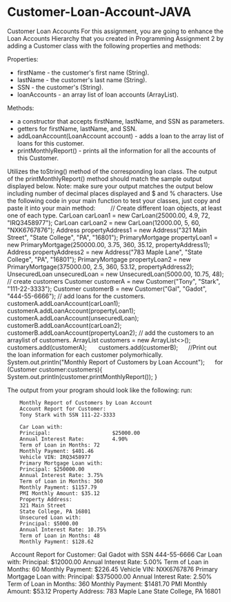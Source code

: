 # Customer-Loan-Account-JAVA

Customer Loan Accounts
For this assignment, you are going to enhance the Loan Accounts Hierarchy that you created in Programming Assignment 2 by adding a Customer class with the following properties and methods:

Properties:
* firstName - the customer's first name (String).
* lastName - the customer's last name (String).
* SSN - the customer's (String).
* loanAccounts - an array list of loan accounts (ArrayList<LoanAccount>).

Methods:
* a constructor that accepts firstName, lastName, and SSN as parameters.
* getters for firstName, lastName, and SSN.
* addLoanAccount(LoanAccount account) - adds a loan to the array list of loans for this customer.
* printMonthlyReport() - prints all the information for all the accounts of this Customer. 

Utilizes the toString() method of the corresponding loan class. 
The output of the printMonthlyReport() method should match the sample output displayed below.
Note: make sure your output matches the output below including number of decimal places displayed and $ and % characters.
Use the following code in your main function to test your classes, just copy and paste it into your main method:
        
        // Create different loan objects, at least one of each type.
        CarLoan carLoan1 = new CarLoan(25000.00, 4.9, 72, "IRQ3458977");
        CarLoan carLoan2 = new CarLoan(12000.00, 5, 60, "NXK6767876");
        Address propertyAddress1 = new Address("321 Main Street", "State College", "PA", "16801");
        PrimaryMortgage propertyLoan1 = new PrimaryMortgage(250000.00, 3.75, 360, 35.12, propertyAddress1);
        Address propertyAddress2 = new Address("783 Maple Lane", "State College", "PA", "16801");
        PrimaryMortgage propertyLoan2 = new PrimaryMortgage(375000.00, 2.5, 360, 53.12, propertyAddress2);
        UnsecuredLoan unsecuredLoan = new UnsecuredLoan(5000.00, 10.75, 48);
        // create customers
        Customer customerA = new Customer("Tony", "Stark", "111-22-3333");
        Customer customerB = new Customer("Gal", "Gadot", "444-55-6666");
        // add loans for the customers.
        customerA.addLoanAccount(carLoan1);
        customerA.addLoanAccount(propertyLoan1);
        customerA.addLoanAccount(unsecuredLoan);
        customerB.addLoanAccount(carLoan2);
        customerB.addLoanAccount(propertyLoan2);
        // add the customers to an arraylist of customers.
        ArrayList<Customer> customers = new ArrayList<>();
        customers.add(customerA);      
        customers.add(customerB);      
        //Print out the loan information for each customer polymorhically.      
        System.out.println("Monthly Report of Customers by Loan Account");      
        for (Customer customer:customers){         
        System.out.println(customer.printMonthlyReport());
        }
        
The output from your program should look like the following:
run:

        Monthly Report of Customers by Loan Account
        Account Report for Customer: 
        Tony Stark with SSN 111-22-3333
        
        Car Loan with:
        Principal:                    $25000.00
        Annual Interest Rate:         4.90%
        Term of Loan in Months: 72
        Monthly Payment: $401.46
        Vehicle VIN: IRQ3458977
        Primary Mortgage Loan with:
        Principal: $250000.00
        Annual Interest Rate: 3.75%
        Term of Loan in Months: 360
        Monthly Payment: $1157.79
        PMI Monthly Amount: $35.12
        Property Address:
        321 Main Street
        State College, PA 16801
        Unsecured Loan with:
        Principal: $5000.00
        Annual Interest Rate: 10.75%
        Term of Loan in Months: 48
        Monthly Payment: $128.62
 
        Account Report for Customer: Gal Gadot with SSN 444-55-6666
        Car Loan with:
        Principal: $12000.00
        Annual Interest Rate: 5.00%
        Term of Loan in Months: 60
        Monthly Payment: $226.45
        Vehicle VIN: NXK6767876
        Primary Mortgage Loan with:
        Principal: $375000.00 
        Annual Interest Rate: 2.50%
        Term of Loan in Months: 360
        Monthly Payment: $1481.70
        PMI Monthly Amount: $53.12
        Property Address:
        783 Maple Lane
        State College, PA 16801
